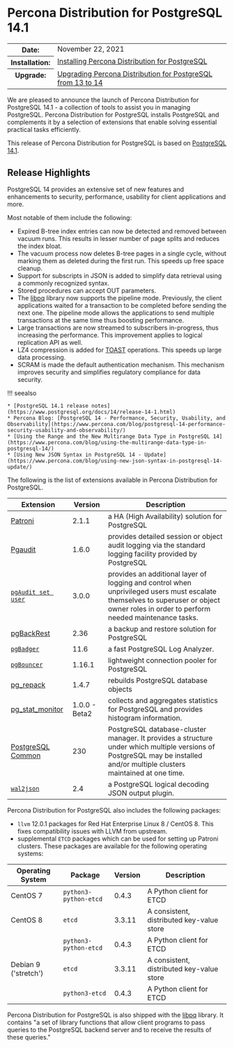 # Percona Distribution for PostgreSQL 14.1

<table class="docutils field-list" frame="void" rules="none">
  <colgroup>
    <col class="field-name">
    <col class="field-body">
  </colgroup>
  <tbody valign="top">
    <tr class="field-odd field">
      <th class="field-name">Date:</th>
      <td class="field-body">November 22, 2021</td>
    </tr>
    <tr class="field-even field">
      <th class="field-name">Installation:</th>
      <td class="field-body">
        <a class="reference external" href="https://www.percona.com/doc/postgresql/14/installing.html#">Installing Percona Distribution for PostgreSQL</a></td>
    </tr>
    <tr class="field-odd field">
      <th class="field-name">Upgrade:</th>
      <td class="field-body">
        <a class="reference external" href="https://www.percona.com/doc/postgresql/14/major-upgrade.html#">Upgrading Percona Distribution for PostgreSQL from 13 to 14</a></td>
    </tr>
  </tbody>
</table> 


We are pleased to announce the launch of Percona Distribution for PostgreSQL 14.1 -  a collection of tools to assist you in managing PostgreSQL. Percona Distribution for PostgreSQL
installs PostgreSQL and complements it by a selection of extensions that
enable solving essential practical tasks efficiently.

This release of Percona Distribution for PostgreSQL is based on [PostgreSQL 14.1](https://www.postgresql.org/docs/14/release-14-1.html).

## Release Highlights

PostgreSQL 14 provides an extensive set of new features and enhancements to security, performance, usability for client applications and more. 

Most notable of them include the following:

* Expired B-tree index entries can now be detected and removed between vacuum runs. This results in lesser number of page splits and reduces the index bloat. 
* The vacuum process now deletes B-tree pages in a single cycle, without marking them as deleted during the first run. This speeds up free space cleanup.
* Support for subscripts in JSON is added to simplify data retrieval using a commonly recognized syntax. 
* Stored procedures can accept OUT parameters.
* The [libpq](https://www.postgresql.org/docs/14/libpq.html) library now supports the pipeline mode. Previously, the client applications waited for a transaction to be completed before sending the next one. The pipeline mode allows the applications to send multiple transactions at the same time thus boosting performance.
* Large transactions are now streamed to subscribers in-progress, thus increasing the performance. This improvement applies to logical replication API as well.
* LZ4 compression is added for [TOAST](https://www.postgresql.org/docs/current/storage-toast.html) operations. This speeds up large data processing.
* SCRAM is made the default authentication mechanism. This mechanism improves security and simplifies regulatory compliance for data security.

!!! seealso

    * [PostgreSQL 14.1 release notes](https://www.postgresql.org/docs/14/release-14-1.html)
    * Percona Blog: [PostgreSQL 14 - Performance, Security, Usability, and Observability](https://www.percona.com/blog/postgresql-14-performance-security-usability-and-observability/)
    * [Using the Range and the New Multirange Data Type in PostgreSQL 14](https://www.percona.com/blog/using-the-multirange-data-type-in-postgresql-14/)
    * [Using New JSON Syntax in PostgreSQL 14 - Update](https://www.percona.com/blog/using-new-json-syntax-in-postgresql-14-update/)

The following is the list of extensions available in Percona Distribution for PostgreSQL.

| Extension           | Version        | Description                  |
| ------------------- | -------------- | ---------------------------- |
| [Patroni](https://patroni.readthedocs.io/en/latest/) | 2.1.1 | a HA (High Availability) solution for PostgreSQL |
| [Pgaudit](https://www.pgaudit.org/)             | 1.6.0 | provides detailed session or object audit logging via the standard logging facility provided by PostgreSQL                |
|[`pgAudit set user`](https://github.com/pgaudit/set_user)| 3.0.0|  provides an additional layer of logging and control when unprivileged users must escalate themselves to superuser or object owner roles in order to perform needed maintenance tasks.|
| [pgBackRest](https://pgbackrest.org/)           | 2.36    | a backup and restore solution for PostgreSQL       |
|[`pgBadger`](https://github.com/darold/pgbadger) | 11.6       | a fast PostgreSQL Log Analyzer.|
|[`pgBouncer`](https://www.pgbouncer.org/) | 1.16.1 | lightweight connection pooler for PostgreSQL|
| [pg_repack](https://github.com/reorg/pg_repack) | 1.4.7   | rebuilds PostgreSQL database objects           |
| [pg_stat_monitor](https://github.com/percona/pg_stat_monitor)| 1.0.0 - Beta2 | collects and aggregates statistics for PostgreSQL and provides histogram information.       |
| [PostgreSQL Common](https://packages.debian.org/sid/percona-postgresql-common)| 230 | PostgreSQL database-cluster manager. It provides a structure under which multiple versions of PostgreSQL may be installed and/or multiple clusters maintained at one time.|
|[`wal2json`](https://github.com/eulerto/wal2json) |2.4        | a PostgreSQL logical decoding JSON output plugin.|

Percona Distribution for PostgreSQL also includes the following packages:

* `llvm` 12.0.1 packages for Red Hat Enterprise Linux 8 / CentOS 8. This fixes compatibility issues with LLVM from upstream.
* supplemental `ETCD` packages which can be used for setting up Patroni clusters. These packages are available for the following operating systems:

|  Operating System   | Package              | Version | Description        |
| ------------------- | ---------------------| --------| ------------------ |
| CentOS 7            |`python3-python-etcd` | 0.4.3   | A Python client for ETCD     |
| CentOS 8            | `etcd`               | 3.3.11  | A consistent, distributed key-value store|
|                     | `python3-python-etcd`| 0.4.3   | A Python client for ETCD     |
| Debian 9 ('stretch')| `etcd`               | 3.3.11  | A consistent, distributed key-value store|
|                     | `python3-etcd`       | 0.4.3   | A Python client for ETCD     |

                                                      
Percona Distribution for PostgreSQL is also shipped with the [libpq](https://www.postgresql.org/docs/14/libpq.html) library. It contains "a set of
library functions that allow client programs to pass queries to the PostgreSQL
backend server and to receive the results of these queries." 
